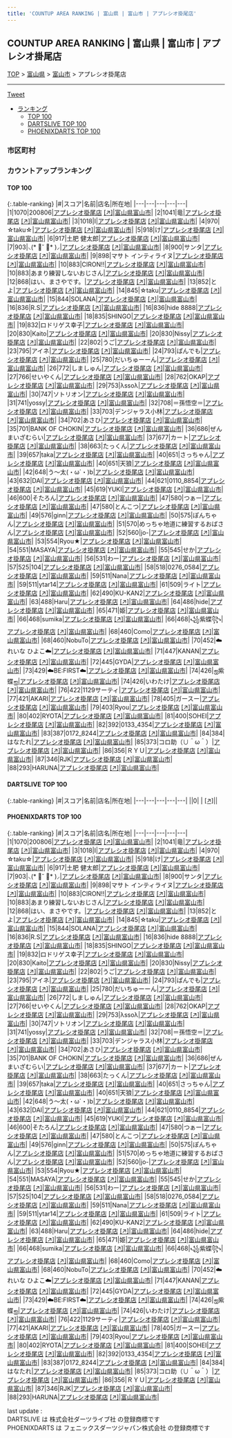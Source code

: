 ```yaml
---
title: 'COUNTUP AREA RANKING | 富山県 | 富山市 | アプレシオ掛尾店'
---
```

## COUNTUP AREA RANKING | 富山県 | 富山市 | アプレシオ掛尾店

[TOP](/darts/rank/) > [富山県](/darts/rank/富山県/) > [富山市](/darts/rank/富山県/富山市/) > アプレシオ掛尾店

___

<a href="https://twitter.com/share?ref_src=twsrc%5Etfw" data-text="COUNTUP AREA RANKING | 富山県富山市アプレシオ掛尾店" class="twitter-share-button" data-hashtags="DARTSLIVE,PHOENIXDARTS,darts,ダーツ" data-show-count="false">Tweet</a>

* [ランキング](#カウントアップランキング)
    * [TOP 100](#top-100)
    * [DARTSLIVE TOP 100](#dartslive-top-100)
    * [PHOENIXDARTS TOP 100](#phoenixdarts-top-100)

### 市区町村

<ul>

</ul>

### カウントアップランキング

#### TOP 100



{:.table-ranking}
|#|スコア|名前|店名|所在地|
|---|---|---|---|---|
|1|1070|<span class="rank-name-pd">200806</span>|<a href="/darts/rank/shops/9432.html">アプレシオ掛尾店</a> <a href="https://vs.phoenixdarts.com/jp/shop/shopDetailInfo/s_9432?s_seq=9432">[↗]</a>|<a href="/darts/rank/富山県/富山市">富山県富山市</a>|
|2|1041|<span class="rank-name-pd">竜</span>|<a href="/darts/rank/shops/9432.html">アプレシオ掛尾店</a> <a href="https://vs.phoenixdarts.com/jp/shop/shopDetailInfo/s_9432?s_seq=9432">[↗]</a>|<a href="/darts/rank/富山県/富山市">富山県富山市</a>|
|3|1018|<span class="rank-name-pd">I</span>|<a href="/darts/rank/shops/9432.html">アプレシオ掛尾店</a> <a href="https://vs.phoenixdarts.com/jp/shop/shopDetailInfo/s_9432?s_seq=9432">[↗]</a>|<a href="/darts/rank/富山県/富山市">富山県富山市</a>|
|4|970|<span class="rank-name-pd">☆taku☆</span>|<a href="/darts/rank/shops/9432.html">アプレシオ掛尾店</a> <a href="https://vs.phoenixdarts.com/jp/shop/shopDetailInfo/s_9432?s_seq=9432">[↗]</a>|<a href="/darts/rank/富山県/富山市">富山県富山市</a>|
|5|918|<span class="rank-name-pd">け</span>|<a href="/darts/rank/shops/9432.html">アプレシオ掛尾店</a> <a href="https://vs.phoenixdarts.com/jp/shop/shopDetailInfo/s_9432?s_seq=9432">[↗]</a>|<a href="/darts/rank/富山県/富山市">富山県富山市</a>|
|6|917|<span class="rank-name-pd">土肥 健太郎</span>|<a href="/darts/rank/shops/9432.html">アプレシオ掛尾店</a> <a href="https://vs.phoenixdarts.com/jp/shop/shopDetailInfo/s_9432?s_seq=9432">[↗]</a>|<a href="/darts/rank/富山県/富山市">富山県富山市</a>|
|7|903|<span class="rank-name-pd">⸜(* ॑˘ ॑* )⸝</span>|<a href="/darts/rank/shops/9432.html">アプレシオ掛尾店</a> <a href="https://vs.phoenixdarts.com/jp/shop/shopDetailInfo/s_9432?s_seq=9432">[↗]</a>|<a href="/darts/rank/富山県/富山市">富山県富山市</a>|
|8|900|<span class="rank-name-pd">サンタ</span>|<a href="/darts/rank/shops/9432.html">アプレシオ掛尾店</a> <a href="https://vs.phoenixdarts.com/jp/shop/shopDetailInfo/s_9432?s_seq=9432">[↗]</a>|<a href="/darts/rank/富山県/富山市">富山県富山市</a>|
|9|898|<span class="rank-name-pd">マサト インティライヌ</span>|<a href="/darts/rank/shops/9432.html">アプレシオ掛尾店</a> <a href="https://vs.phoenixdarts.com/jp/shop/shopDetailInfo/s_9432?s_seq=9432">[↗]</a>|<a href="/darts/rank/富山県/富山市">富山県富山市</a>|
|10|883|<span class="rank-name-pd">CIRON!!</span>|<a href="/darts/rank/shops/9432.html">アプレシオ掛尾店</a> <a href="https://vs.phoenixdarts.com/jp/shop/shopDetailInfo/s_9432?s_seq=9432">[↗]</a>|<a href="/darts/rank/富山県/富山市">富山県富山市</a>|
|10|883|<span class="rank-name-pd">あまり練習しないおじさん</span>|<a href="/darts/rank/shops/9432.html">アプレシオ掛尾店</a> <a href="https://vs.phoenixdarts.com/jp/shop/shopDetailInfo/s_9432?s_seq=9432">[↗]</a>|<a href="/darts/rank/富山県/富山市">富山県富山市</a>|
|12|868|<span class="rank-name-pd">はい、まさやです。</span>|<a href="/darts/rank/shops/9432.html">アプレシオ掛尾店</a> <a href="https://vs.phoenixdarts.com/jp/shop/shopDetailInfo/s_9432?s_seq=9432">[↗]</a>|<a href="/darts/rank/富山県/富山市">富山県富山市</a>|
|13|852|<span class="rank-name-pd">とよ</span>|<a href="/darts/rank/shops/9432.html">アプレシオ掛尾店</a> <a href="https://vs.phoenixdarts.com/jp/shop/shopDetailInfo/s_9432?s_seq=9432">[↗]</a>|<a href="/darts/rank/富山県/富山市">富山県富山市</a>|
|14|845|<span class="rank-name-pd">☆taku</span>|<a href="/darts/rank/shops/9432.html">アプレシオ掛尾店</a> <a href="https://vs.phoenixdarts.com/jp/shop/shopDetailInfo/s_9432?s_seq=9432">[↗]</a>|<a href="/darts/rank/富山県/富山市">富山県富山市</a>|
|15|844|<span class="rank-name-pd">SOLANA</span>|<a href="/darts/rank/shops/9432.html">アプレシオ掛尾店</a> <a href="https://vs.phoenixdarts.com/jp/shop/shopDetailInfo/s_9432?s_seq=9432">[↗]</a>|<a href="/darts/rank/富山県/富山市">富山県富山市</a>|
|16|836|<span class="rank-name-pd">R.S</span>|<a href="/darts/rank/shops/9432.html">アプレシオ掛尾店</a> <a href="https://vs.phoenixdarts.com/jp/shop/shopDetailInfo/s_9432?s_seq=9432">[↗]</a>|<a href="/darts/rank/富山県/富山市">富山県富山市</a>|
|16|836|<span class="rank-name-pd">hide 8888</span>|<a href="/darts/rank/shops/9432.html">アプレシオ掛尾店</a> <a href="https://vs.phoenixdarts.com/jp/shop/shopDetailInfo/s_9432?s_seq=9432">[↗]</a>|<a href="/darts/rank/富山県/富山市">富山県富山市</a>|
|18|835|<span class="rank-name-pd">SHINGO</span>|<a href="/darts/rank/shops/9432.html">アプレシオ掛尾店</a> <a href="https://vs.phoenixdarts.com/jp/shop/shopDetailInfo/s_9432?s_seq=9432">[↗]</a>|<a href="/darts/rank/富山県/富山市">富山県富山市</a>|
|19|832|<span class="rank-name-pd">ロドリゲス幸子</span>|<a href="/darts/rank/shops/9432.html">アプレシオ掛尾店</a> <a href="https://vs.phoenixdarts.com/jp/shop/shopDetailInfo/s_9432?s_seq=9432">[↗]</a>|<a href="/darts/rank/富山県/富山市">富山県富山市</a>|
|20|830|<span class="rank-name-pd">Kaito</span>|<a href="/darts/rank/shops/9432.html">アプレシオ掛尾店</a> <a href="https://vs.phoenixdarts.com/jp/shop/shopDetailInfo/s_9432?s_seq=9432">[↗]</a>|<a href="/darts/rank/富山県/富山市">富山県富山市</a>|
|20|830|<span class="rank-name-pd">Nissy</span>|<a href="/darts/rank/shops/9432.html">アプレシオ掛尾店</a> <a href="https://vs.phoenixdarts.com/jp/shop/shopDetailInfo/s_9432?s_seq=9432">[↗]</a>|<a href="/darts/rank/富山県/富山市">富山県富山市</a>|
|22|802|<span class="rank-name-pd">うご</span>|<a href="/darts/rank/shops/9432.html">アプレシオ掛尾店</a> <a href="https://vs.phoenixdarts.com/jp/shop/shopDetailInfo/s_9432?s_seq=9432">[↗]</a>|<a href="/darts/rank/富山県/富山市">富山県富山市</a>|
|23|795|<span class="rank-name-pd">アイネ</span>|<a href="/darts/rank/shops/9432.html">アプレシオ掛尾店</a> <a href="https://vs.phoenixdarts.com/jp/shop/shopDetailInfo/s_9432?s_seq=9432">[↗]</a>|<a href="/darts/rank/富山県/富山市">富山県富山市</a>|
|24|793|<span class="rank-name-pd">ぱんでも</span>|<a href="/darts/rank/shops/9432.html">アプレシオ掛尾店</a> <a href="https://vs.phoenixdarts.com/jp/shop/shopDetailInfo/s_9432?s_seq=9432">[↗]</a>|<a href="/darts/rank/富山県/富山市">富山県富山市</a>|
|25|780|<span class="rank-name-pd">だいちゅーーん</span>|<a href="/darts/rank/shops/9432.html">アプレシオ掛尾店</a> <a href="https://vs.phoenixdarts.com/jp/shop/shopDetailInfo/s_9432?s_seq=9432">[↗]</a>|<a href="/darts/rank/富山県/富山市">富山県富山市</a>|
|26|772|<span class="rank-name-pd">しましゅん</span>|<a href="/darts/rank/shops/9432.html">アプレシオ掛尾店</a> <a href="https://vs.phoenixdarts.com/jp/shop/shopDetailInfo/s_9432?s_seq=9432">[↗]</a>|<a href="/darts/rank/富山県/富山市">富山県富山市</a>|
|27|766|<span class="rank-name-pd">せいやくん</span>|<a href="/darts/rank/shops/9432.html">アプレシオ掛尾店</a> <a href="https://vs.phoenixdarts.com/jp/shop/shopDetailInfo/s_9432?s_seq=9432">[↗]</a>|<a href="/darts/rank/富山県/富山市">富山県富山市</a>|
|28|762|<span class="rank-name-pd">OKAP</span>|<a href="/darts/rank/shops/9432.html">アプレシオ掛尾店</a> <a href="https://vs.phoenixdarts.com/jp/shop/shopDetailInfo/s_9432?s_seq=9432">[↗]</a>|<a href="/darts/rank/富山県/富山市">富山県富山市</a>|
|29|753|<span class="rank-name-pd">λssoλ</span>|<a href="/darts/rank/shops/9432.html">アプレシオ掛尾店</a> <a href="https://vs.phoenixdarts.com/jp/shop/shopDetailInfo/s_9432?s_seq=9432">[↗]</a>|<a href="/darts/rank/富山県/富山市">富山県富山市</a>|
|30|747|<span class="rank-name-pd">ソトリオン</span>|<a href="/darts/rank/shops/9432.html">アプレシオ掛尾店</a> <a href="https://vs.phoenixdarts.com/jp/shop/shopDetailInfo/s_9432?s_seq=9432">[↗]</a>|<a href="/darts/rank/富山県/富山市">富山県富山市</a>|
|31|741|<span class="rank-name-pd">yossy</span>|<a href="/darts/rank/shops/9432.html">アプレシオ掛尾店</a> <a href="https://vs.phoenixdarts.com/jp/shop/shopDetailInfo/s_9432?s_seq=9432">[↗]</a>|<a href="/darts/rank/富山県/富山市">富山県富山市</a>|
|32|708|<span class="rank-name-pd">＝孫悟空＝</span>|<a href="/darts/rank/shops/9432.html">アプレシオ掛尾店</a> <a href="https://vs.phoenixdarts.com/jp/shop/shopDetailInfo/s_9432?s_seq=9432">[↗]</a>|<a href="/darts/rank/富山県/富山市">富山県富山市</a>|
|33|703|<span class="rank-name-pd">デンジャラス小林</span>|<a href="/darts/rank/shops/9432.html">アプレシオ掛尾店</a> <a href="https://vs.phoenixdarts.com/jp/shop/shopDetailInfo/s_9432?s_seq=9432">[↗]</a>|<a href="/darts/rank/富山県/富山市">富山県富山市</a>|
|34|702|<span class="rank-name-pd">あさひ</span>|<a href="/darts/rank/shops/9432.html">アプレシオ掛尾店</a> <a href="https://vs.phoenixdarts.com/jp/shop/shopDetailInfo/s_9432?s_seq=9432">[↗]</a>|<a href="/darts/rank/富山県/富山市">富山県富山市</a>|
|35|701|<span class="rank-name-pd">BANK OF CHOKIN</span>|<a href="/darts/rank/shops/9432.html">アプレシオ掛尾店</a> <a href="https://vs.phoenixdarts.com/jp/shop/shopDetailInfo/s_9432?s_seq=9432">[↗]</a>|<a href="/darts/rank/富山県/富山市">富山県富山市</a>|
|36|686|<span class="rank-name-pd">ぜんまいざむらい</span>|<a href="/darts/rank/shops/9432.html">アプレシオ掛尾店</a> <a href="https://vs.phoenixdarts.com/jp/shop/shopDetailInfo/s_9432?s_seq=9432">[↗]</a>|<a href="/darts/rank/富山県/富山市">富山県富山市</a>|
|37|677|<span class="rank-name-pd">カート</span>|<a href="/darts/rank/shops/9432.html">アプレシオ掛尾店</a> <a href="https://vs.phoenixdarts.com/jp/shop/shopDetailInfo/s_9432?s_seq=9432">[↗]</a>|<a href="/darts/rank/富山県/富山市">富山県富山市</a>|
|38|663|<span class="rank-name-pd">たっくん</span>|<a href="/darts/rank/shops/9432.html">アプレシオ掛尾店</a> <a href="https://vs.phoenixdarts.com/jp/shop/shopDetailInfo/s_9432?s_seq=9432">[↗]</a>|<a href="/darts/rank/富山県/富山市">富山県富山市</a>|
|39|657|<span class="rank-name-pd">taka</span>|<a href="/darts/rank/shops/9432.html">アプレシオ掛尾店</a> <a href="https://vs.phoenixdarts.com/jp/shop/shopDetailInfo/s_9432?s_seq=9432">[↗]</a>|<a href="/darts/rank/富山県/富山市">富山県富山市</a>|
|40|651|<span class="rank-name-pd">さっちゃん</span>|<a href="/darts/rank/shops/9432.html">アプレシオ掛尾店</a> <a href="https://vs.phoenixdarts.com/jp/shop/shopDetailInfo/s_9432?s_seq=9432">[↗]</a>|<a href="/darts/rank/富山県/富山市">富山県富山市</a>|
|40|651|<span class="rank-name-pd">天狼</span>|<a href="/darts/rank/shops/9432.html">アプレシオ掛尾店</a> <a href="https://vs.phoenixdarts.com/jp/shop/shopDetailInfo/s_9432?s_seq=9432">[↗]</a>|<a href="/darts/rank/富山県/富山市">富山県富山市</a>|
|42|648|<span class="rank-name-pd">う～太(・ω´・)b</span>|<a href="/darts/rank/shops/9432.html">アプレシオ掛尾店</a> <a href="https://vs.phoenixdarts.com/jp/shop/shopDetailInfo/s_9432?s_seq=9432">[↗]</a>|<a href="/darts/rank/富山県/富山市">富山県富山市</a>|
|43|632|<span class="rank-name-pd">DAI</span>|<a href="/darts/rank/shops/9432.html">アプレシオ掛尾店</a> <a href="https://vs.phoenixdarts.com/jp/shop/shopDetailInfo/s_9432?s_seq=9432">[↗]</a>|<a href="/darts/rank/富山県/富山市">富山県富山市</a>|
|44|621|<span class="rank-name-pd">0110_8854</span>|<a href="/darts/rank/shops/9432.html">アプレシオ掛尾店</a> <a href="https://vs.phoenixdarts.com/jp/shop/shopDetailInfo/s_9432?s_seq=9432">[↗]</a>|<a href="/darts/rank/富山県/富山市">富山県富山市</a>|
|45|619|<span class="rank-name-pd">YUKI</span>|<a href="/darts/rank/shops/9432.html">アプレシオ掛尾店</a> <a href="https://vs.phoenixdarts.com/jp/shop/shopDetailInfo/s_9432?s_seq=9432">[↗]</a>|<a href="/darts/rank/富山県/富山市">富山県富山市</a>|
|46|600|<span class="rank-name-pd">そたろん</span>|<a href="/darts/rank/shops/9432.html">アプレシオ掛尾店</a> <a href="https://vs.phoenixdarts.com/jp/shop/shopDetailInfo/s_9432?s_seq=9432">[↗]</a>|<a href="/darts/rank/富山県/富山市">富山県富山市</a>|
|47|580|<span class="rank-name-pd">つぁー</span>|<a href="/darts/rank/shops/9432.html">アプレシオ掛尾店</a> <a href="https://vs.phoenixdarts.com/jp/shop/shopDetailInfo/s_9432?s_seq=9432">[↗]</a>|<a href="/darts/rank/富山県/富山市">富山県富山市</a>|
|47|580|<span class="rank-name-pd">とんこつ</span>|<a href="/darts/rank/shops/9432.html">アプレシオ掛尾店</a> <a href="https://vs.phoenixdarts.com/jp/shop/shopDetailInfo/s_9432?s_seq=9432">[↗]</a>|<a href="/darts/rank/富山県/富山市">富山県富山市</a>|
|49|576|<span class="rank-name-pd">ginn</span>|<a href="/darts/rank/shops/9432.html">アプレシオ掛尾店</a> <a href="https://vs.phoenixdarts.com/jp/shop/shopDetailInfo/s_9432?s_seq=9432">[↗]</a>|<a href="/darts/rank/富山県/富山市">富山県富山市</a>|
|50|575|<span class="rank-name-pd">ぽんちゃん</span>|<a href="/darts/rank/shops/9432.html">アプレシオ掛尾店</a> <a href="https://vs.phoenixdarts.com/jp/shop/shopDetailInfo/s_9432?s_seq=9432">[↗]</a>|<a href="/darts/rank/富山県/富山市">富山県富山市</a>|
|51|570|<span class="rank-name-pd">めっちゃ地道に練習するおばさん</span>|<a href="/darts/rank/shops/9432.html">アプレシオ掛尾店</a> <a href="https://vs.phoenixdarts.com/jp/shop/shopDetailInfo/s_9432?s_seq=9432">[↗]</a>|<a href="/darts/rank/富山県/富山市">富山県富山市</a>|
|52|560|<span class="rank-name-pd">jo-</span>|<a href="/darts/rank/shops/9432.html">アプレシオ掛尾店</a> <a href="https://vs.phoenixdarts.com/jp/shop/shopDetailInfo/s_9432?s_seq=9432">[↗]</a>|<a href="/darts/rank/富山県/富山市">富山県富山市</a>|
|53|554|<span class="rank-name-pd">Ryou★</span>|<a href="/darts/rank/shops/9432.html">アプレシオ掛尾店</a> <a href="https://vs.phoenixdarts.com/jp/shop/shopDetailInfo/s_9432?s_seq=9432">[↗]</a>|<a href="/darts/rank/富山県/富山市">富山県富山市</a>|
|54|551|<span class="rank-name-pd">MASAYA</span>|<a href="/darts/rank/shops/9432.html">アプレシオ掛尾店</a> <a href="https://vs.phoenixdarts.com/jp/shop/shopDetailInfo/s_9432?s_seq=9432">[↗]</a>|<a href="/darts/rank/富山県/富山市">富山県富山市</a>|
|55|545|<span class="rank-name-pd">せか</span>|<a href="/darts/rank/shops/9432.html">アプレシオ掛尾店</a> <a href="https://vs.phoenixdarts.com/jp/shop/shopDetailInfo/s_9432?s_seq=9432">[↗]</a>|<a href="/darts/rank/富山県/富山市">富山県富山市</a>|
|56|531|<span class="rank-name-pd">わー</span>|<a href="/darts/rank/shops/9432.html">アプレシオ掛尾店</a> <a href="https://vs.phoenixdarts.com/jp/shop/shopDetailInfo/s_9432?s_seq=9432">[↗]</a>|<a href="/darts/rank/富山県/富山市">富山県富山市</a>|
|57|525|<span class="rank-name-pd">104</span>|<a href="/darts/rank/shops/9432.html">アプレシオ掛尾店</a> <a href="https://vs.phoenixdarts.com/jp/shop/shopDetailInfo/s_9432?s_seq=9432">[↗]</a>|<a href="/darts/rank/富山県/富山市">富山県富山市</a>|
|58|518|<span class="rank-name-pd">0276_0584</span>|<a href="/darts/rank/shops/9432.html">アプレシオ掛尾店</a> <a href="https://vs.phoenixdarts.com/jp/shop/shopDetailInfo/s_9432?s_seq=9432">[↗]</a>|<a href="/darts/rank/富山県/富山市">富山県富山市</a>|
|59|511|<span class="rank-name-pd">Nana</span>|<a href="/darts/rank/shops/9432.html">アプレシオ掛尾店</a> <a href="https://vs.phoenixdarts.com/jp/shop/shopDetailInfo/s_9432?s_seq=9432">[↗]</a>|<a href="/darts/rank/富山県/富山市">富山県富山市</a>|
|59|511|<span class="rank-name-pd">ytar14</span>|<a href="/darts/rank/shops/9432.html">アプレシオ掛尾店</a> <a href="https://vs.phoenixdarts.com/jp/shop/shopDetailInfo/s_9432?s_seq=9432">[↗]</a>|<a href="/darts/rank/富山県/富山市">富山県富山市</a>|
|61|509|<span class="rank-name-pd">ライト</span>|<a href="/darts/rank/shops/9432.html">アプレシオ掛尾店</a> <a href="https://vs.phoenixdarts.com/jp/shop/shopDetailInfo/s_9432?s_seq=9432">[↗]</a>|<a href="/darts/rank/富山県/富山市">富山県富山市</a>|
|62|490|<span class="rank-name-pd">KU-KAN2</span>|<a href="/darts/rank/shops/9432.html">アプレシオ掛尾店</a> <a href="https://vs.phoenixdarts.com/jp/shop/shopDetailInfo/s_9432?s_seq=9432">[↗]</a>|<a href="/darts/rank/富山県/富山市">富山県富山市</a>|
|63|488|<span class="rank-name-pd">Haru</span>|<a href="/darts/rank/shops/9432.html">アプレシオ掛尾店</a> <a href="https://vs.phoenixdarts.com/jp/shop/shopDetailInfo/s_9432?s_seq=9432">[↗]</a>|<a href="/darts/rank/富山県/富山市">富山県富山市</a>|
|64|486|<span class="rank-name-pd">hide</span>|<a href="/darts/rank/shops/9432.html">アプレシオ掛尾店</a> <a href="https://vs.phoenixdarts.com/jp/shop/shopDetailInfo/s_9432?s_seq=9432">[↗]</a>|<a href="/darts/rank/富山県/富山市">富山県富山市</a>|
|65|471|<span class="rank-name-pd">姫</span>|<a href="/darts/rank/shops/9432.html">アプレシオ掛尾店</a> <a href="https://vs.phoenixdarts.com/jp/shop/shopDetailInfo/s_9432?s_seq=9432">[↗]</a>|<a href="/darts/rank/富山県/富山市">富山県富山市</a>|
|66|468|<span class="rank-name-pd">sumika</span>|<a href="/darts/rank/shops/9432.html">アプレシオ掛尾店</a> <a href="https://vs.phoenixdarts.com/jp/shop/shopDetailInfo/s_9432?s_seq=9432">[↗]</a>|<a href="/darts/rank/富山県/富山市">富山県富山市</a>|
|66|468|<span class="rank-name-pd">꧁紫蝶꧂</span>|<a href="/darts/rank/shops/9432.html">アプレシオ掛尾店</a> <a href="https://vs.phoenixdarts.com/jp/shop/shopDetailInfo/s_9432?s_seq=9432">[↗]</a>|<a href="/darts/rank/富山県/富山市">富山県富山市</a>|
|68|460|<span class="rank-name-pd">Como</span>|<a href="/darts/rank/shops/9432.html">アプレシオ掛尾店</a> <a href="https://vs.phoenixdarts.com/jp/shop/shopDetailInfo/s_9432?s_seq=9432">[↗]</a>|<a href="/darts/rank/富山県/富山市">富山県富山市</a>|
|68|460|<span class="rank-name-pd">NobuTo</span>|<a href="/darts/rank/shops/9432.html">アプレシオ掛尾店</a> <a href="https://vs.phoenixdarts.com/jp/shop/shopDetailInfo/s_9432?s_seq=9432">[↗]</a>|<a href="/darts/rank/富山県/富山市">富山県富山市</a>|
|70|452|<span class="rank-name-pd">☁️れいな ひよこ☁️</span>|<a href="/darts/rank/shops/9432.html">アプレシオ掛尾店</a> <a href="https://vs.phoenixdarts.com/jp/shop/shopDetailInfo/s_9432?s_seq=9432">[↗]</a>|<a href="/darts/rank/富山県/富山市">富山県富山市</a>|
|71|447|<span class="rank-name-pd">KANAN</span>|<a href="/darts/rank/shops/9432.html">アプレシオ掛尾店</a> <a href="https://vs.phoenixdarts.com/jp/shop/shopDetailInfo/s_9432?s_seq=9432">[↗]</a>|<a href="/darts/rank/富山県/富山市">富山県富山市</a>|
|72|445|<span class="rank-name-pd">GYDA</span>|<a href="/darts/rank/shops/9432.html">アプレシオ掛尾店</a> <a href="https://vs.phoenixdarts.com/jp/shop/shopDetailInfo/s_9432?s_seq=9432">[↗]</a>|<a href="/darts/rank/富山県/富山市">富山県富山市</a>|
|73|429|<span class="rank-name-pd">☁️BE:FIRST☁️</span>|<a href="/darts/rank/shops/9432.html">アプレシオ掛尾店</a> <a href="https://vs.phoenixdarts.com/jp/shop/shopDetailInfo/s_9432?s_seq=9432">[↗]</a>|<a href="/darts/rank/富山県/富山市">富山県富山市</a>|
|74|426|<span class="rank-name-pd">ஐ紫蝶ஐ</span>|<a href="/darts/rank/shops/9432.html">アプレシオ掛尾店</a> <a href="https://vs.phoenixdarts.com/jp/shop/shopDetailInfo/s_9432?s_seq=9432">[↗]</a>|<a href="/darts/rank/富山県/富山市">富山県富山市</a>|
|74|426|<span class="rank-name-pd">いわたけ</span>|<a href="/darts/rank/shops/9432.html">アプレシオ掛尾店</a> <a href="https://vs.phoenixdarts.com/jp/shop/shopDetailInfo/s_9432?s_seq=9432">[↗]</a>|<a href="/darts/rank/富山県/富山市">富山県富山市</a>|
|76|422|<span class="rank-name-pd">1129サーティ</span>|<a href="/darts/rank/shops/9432.html">アプレシオ掛尾店</a> <a href="https://vs.phoenixdarts.com/jp/shop/shopDetailInfo/s_9432?s_seq=9432">[↗]</a>|<a href="/darts/rank/富山県/富山市">富山県富山市</a>|
|77|421|<span class="rank-name-pd">AKARI</span>|<a href="/darts/rank/shops/9432.html">アプレシオ掛尾店</a> <a href="https://vs.phoenixdarts.com/jp/shop/shopDetailInfo/s_9432?s_seq=9432">[↗]</a>|<a href="/darts/rank/富山県/富山市">富山県富山市</a>|
|78|405|<span class="rank-name-pd">ガースー</span>|<a href="/darts/rank/shops/9432.html">アプレシオ掛尾店</a> <a href="https://vs.phoenixdarts.com/jp/shop/shopDetailInfo/s_9432?s_seq=9432">[↗]</a>|<a href="/darts/rank/富山県/富山市">富山県富山市</a>|
|79|403|<span class="rank-name-pd">Ryou</span>|<a href="/darts/rank/shops/9432.html">アプレシオ掛尾店</a> <a href="https://vs.phoenixdarts.com/jp/shop/shopDetailInfo/s_9432?s_seq=9432">[↗]</a>|<a href="/darts/rank/富山県/富山市">富山県富山市</a>|
|80|402|<span class="rank-name-pd">RYOTA</span>|<a href="/darts/rank/shops/9432.html">アプレシオ掛尾店</a> <a href="https://vs.phoenixdarts.com/jp/shop/shopDetailInfo/s_9432?s_seq=9432">[↗]</a>|<a href="/darts/rank/富山県/富山市">富山県富山市</a>|
|81|400|<span class="rank-name-pd">SOHEI</span>|<a href="/darts/rank/shops/9432.html">アプレシオ掛尾店</a> <a href="https://vs.phoenixdarts.com/jp/shop/shopDetailInfo/s_9432?s_seq=9432">[↗]</a>|<a href="/darts/rank/富山県/富山市">富山県富山市</a>|
|82|392|<span class="rank-name-pd">0133_4354</span>|<a href="/darts/rank/shops/9432.html">アプレシオ掛尾店</a> <a href="https://vs.phoenixdarts.com/jp/shop/shopDetailInfo/s_9432?s_seq=9432">[↗]</a>|<a href="/darts/rank/富山県/富山市">富山県富山市</a>|
|83|387|<span class="rank-name-pd">0172_8244</span>|<a href="/darts/rank/shops/9432.html">アプレシオ掛尾店</a> <a href="https://vs.phoenixdarts.com/jp/shop/shopDetailInfo/s_9432?s_seq=9432">[↗]</a>|<a href="/darts/rank/富山県/富山市">富山県富山市</a>|
|84|384|<span class="rank-name-pd">はなたれ</span>|<a href="/darts/rank/shops/9432.html">アプレシオ掛尾店</a> <a href="https://vs.phoenixdarts.com/jp/shop/shopDetailInfo/s_9432?s_seq=9432">[↗]</a>|<a href="/darts/rank/富山県/富山市">富山県富山市</a>|
|85|373|<span class="rank-name-pd">コロ助（∪＾ω＾）</span>|<a href="/darts/rank/shops/9432.html">アプレシオ掛尾店</a> <a href="https://vs.phoenixdarts.com/jp/shop/shopDetailInfo/s_9432?s_seq=9432">[↗]</a>|<a href="/darts/rank/富山県/富山市">富山県富山市</a>|
|86|356|<span class="rank-name-pd">ＲＹＵ</span>|<a href="/darts/rank/shops/9432.html">アプレシオ掛尾店</a> <a href="https://vs.phoenixdarts.com/jp/shop/shopDetailInfo/s_9432?s_seq=9432">[↗]</a>|<a href="/darts/rank/富山県/富山市">富山県富山市</a>|
|87|346|<span class="rank-name-pd">RJK</span>|<a href="/darts/rank/shops/9432.html">アプレシオ掛尾店</a> <a href="https://vs.phoenixdarts.com/jp/shop/shopDetailInfo/s_9432?s_seq=9432">[↗]</a>|<a href="/darts/rank/富山県/富山市">富山県富山市</a>|
|88|293|<span class="rank-name-pd">HARUNA</span>|<a href="/darts/rank/shops/9432.html">アプレシオ掛尾店</a> <a href="https://vs.phoenixdarts.com/jp/shop/shopDetailInfo/s_9432?s_seq=9432">[↗]</a>|<a href="/darts/rank/富山県/富山市">富山県富山市</a>|


#### DARTSLIVE TOP 100



{:.table-ranking}
|#|スコア|名前|店名|所在地|
|---|---|---|---|---|
||0|<span class="rank-name-dl"> </span>|<a href="/darts/rank/shops/.html"></a> <a href="">[↗]</a>|<a href="/darts/rank//"></a>|


#### PHOENIXDARTS TOP 100



{:.table-ranking}
|#|スコア|名前|店名|所在地|
|---|---|---|---|---|
|1|1070|<span class="rank-name-pd">200806</span>|<a href="/darts/rank/shops/9432.html">アプレシオ掛尾店</a> <a href="https://vs.phoenixdarts.com/jp/shop/shopDetailInfo/s_9432?s_seq=9432">[↗]</a>|<a href="/darts/rank/富山県/富山市">富山県富山市</a>|
|2|1041|<span class="rank-name-pd">竜</span>|<a href="/darts/rank/shops/9432.html">アプレシオ掛尾店</a> <a href="https://vs.phoenixdarts.com/jp/shop/shopDetailInfo/s_9432?s_seq=9432">[↗]</a>|<a href="/darts/rank/富山県/富山市">富山県富山市</a>|
|3|1018|<span class="rank-name-pd">I</span>|<a href="/darts/rank/shops/9432.html">アプレシオ掛尾店</a> <a href="https://vs.phoenixdarts.com/jp/shop/shopDetailInfo/s_9432?s_seq=9432">[↗]</a>|<a href="/darts/rank/富山県/富山市">富山県富山市</a>|
|4|970|<span class="rank-name-pd">☆taku☆</span>|<a href="/darts/rank/shops/9432.html">アプレシオ掛尾店</a> <a href="https://vs.phoenixdarts.com/jp/shop/shopDetailInfo/s_9432?s_seq=9432">[↗]</a>|<a href="/darts/rank/富山県/富山市">富山県富山市</a>|
|5|918|<span class="rank-name-pd">け</span>|<a href="/darts/rank/shops/9432.html">アプレシオ掛尾店</a> <a href="https://vs.phoenixdarts.com/jp/shop/shopDetailInfo/s_9432?s_seq=9432">[↗]</a>|<a href="/darts/rank/富山県/富山市">富山県富山市</a>|
|6|917|<span class="rank-name-pd">土肥 健太郎</span>|<a href="/darts/rank/shops/9432.html">アプレシオ掛尾店</a> <a href="https://vs.phoenixdarts.com/jp/shop/shopDetailInfo/s_9432?s_seq=9432">[↗]</a>|<a href="/darts/rank/富山県/富山市">富山県富山市</a>|
|7|903|<span class="rank-name-pd">⸜(* ॑˘ ॑* )⸝</span>|<a href="/darts/rank/shops/9432.html">アプレシオ掛尾店</a> <a href="https://vs.phoenixdarts.com/jp/shop/shopDetailInfo/s_9432?s_seq=9432">[↗]</a>|<a href="/darts/rank/富山県/富山市">富山県富山市</a>|
|8|900|<span class="rank-name-pd">サンタ</span>|<a href="/darts/rank/shops/9432.html">アプレシオ掛尾店</a> <a href="https://vs.phoenixdarts.com/jp/shop/shopDetailInfo/s_9432?s_seq=9432">[↗]</a>|<a href="/darts/rank/富山県/富山市">富山県富山市</a>|
|9|898|<span class="rank-name-pd">マサト インティライヌ</span>|<a href="/darts/rank/shops/9432.html">アプレシオ掛尾店</a> <a href="https://vs.phoenixdarts.com/jp/shop/shopDetailInfo/s_9432?s_seq=9432">[↗]</a>|<a href="/darts/rank/富山県/富山市">富山県富山市</a>|
|10|883|<span class="rank-name-pd">CIRON!!</span>|<a href="/darts/rank/shops/9432.html">アプレシオ掛尾店</a> <a href="https://vs.phoenixdarts.com/jp/shop/shopDetailInfo/s_9432?s_seq=9432">[↗]</a>|<a href="/darts/rank/富山県/富山市">富山県富山市</a>|
|10|883|<span class="rank-name-pd">あまり練習しないおじさん</span>|<a href="/darts/rank/shops/9432.html">アプレシオ掛尾店</a> <a href="https://vs.phoenixdarts.com/jp/shop/shopDetailInfo/s_9432?s_seq=9432">[↗]</a>|<a href="/darts/rank/富山県/富山市">富山県富山市</a>|
|12|868|<span class="rank-name-pd">はい、まさやです。</span>|<a href="/darts/rank/shops/9432.html">アプレシオ掛尾店</a> <a href="https://vs.phoenixdarts.com/jp/shop/shopDetailInfo/s_9432?s_seq=9432">[↗]</a>|<a href="/darts/rank/富山県/富山市">富山県富山市</a>|
|13|852|<span class="rank-name-pd">とよ</span>|<a href="/darts/rank/shops/9432.html">アプレシオ掛尾店</a> <a href="https://vs.phoenixdarts.com/jp/shop/shopDetailInfo/s_9432?s_seq=9432">[↗]</a>|<a href="/darts/rank/富山県/富山市">富山県富山市</a>|
|14|845|<span class="rank-name-pd">☆taku</span>|<a href="/darts/rank/shops/9432.html">アプレシオ掛尾店</a> <a href="https://vs.phoenixdarts.com/jp/shop/shopDetailInfo/s_9432?s_seq=9432">[↗]</a>|<a href="/darts/rank/富山県/富山市">富山県富山市</a>|
|15|844|<span class="rank-name-pd">SOLANA</span>|<a href="/darts/rank/shops/9432.html">アプレシオ掛尾店</a> <a href="https://vs.phoenixdarts.com/jp/shop/shopDetailInfo/s_9432?s_seq=9432">[↗]</a>|<a href="/darts/rank/富山県/富山市">富山県富山市</a>|
|16|836|<span class="rank-name-pd">R.S</span>|<a href="/darts/rank/shops/9432.html">アプレシオ掛尾店</a> <a href="https://vs.phoenixdarts.com/jp/shop/shopDetailInfo/s_9432?s_seq=9432">[↗]</a>|<a href="/darts/rank/富山県/富山市">富山県富山市</a>|
|16|836|<span class="rank-name-pd">hide 8888</span>|<a href="/darts/rank/shops/9432.html">アプレシオ掛尾店</a> <a href="https://vs.phoenixdarts.com/jp/shop/shopDetailInfo/s_9432?s_seq=9432">[↗]</a>|<a href="/darts/rank/富山県/富山市">富山県富山市</a>|
|18|835|<span class="rank-name-pd">SHINGO</span>|<a href="/darts/rank/shops/9432.html">アプレシオ掛尾店</a> <a href="https://vs.phoenixdarts.com/jp/shop/shopDetailInfo/s_9432?s_seq=9432">[↗]</a>|<a href="/darts/rank/富山県/富山市">富山県富山市</a>|
|19|832|<span class="rank-name-pd">ロドリゲス幸子</span>|<a href="/darts/rank/shops/9432.html">アプレシオ掛尾店</a> <a href="https://vs.phoenixdarts.com/jp/shop/shopDetailInfo/s_9432?s_seq=9432">[↗]</a>|<a href="/darts/rank/富山県/富山市">富山県富山市</a>|
|20|830|<span class="rank-name-pd">Kaito</span>|<a href="/darts/rank/shops/9432.html">アプレシオ掛尾店</a> <a href="https://vs.phoenixdarts.com/jp/shop/shopDetailInfo/s_9432?s_seq=9432">[↗]</a>|<a href="/darts/rank/富山県/富山市">富山県富山市</a>|
|20|830|<span class="rank-name-pd">Nissy</span>|<a href="/darts/rank/shops/9432.html">アプレシオ掛尾店</a> <a href="https://vs.phoenixdarts.com/jp/shop/shopDetailInfo/s_9432?s_seq=9432">[↗]</a>|<a href="/darts/rank/富山県/富山市">富山県富山市</a>|
|22|802|<span class="rank-name-pd">うご</span>|<a href="/darts/rank/shops/9432.html">アプレシオ掛尾店</a> <a href="https://vs.phoenixdarts.com/jp/shop/shopDetailInfo/s_9432?s_seq=9432">[↗]</a>|<a href="/darts/rank/富山県/富山市">富山県富山市</a>|
|23|795|<span class="rank-name-pd">アイネ</span>|<a href="/darts/rank/shops/9432.html">アプレシオ掛尾店</a> <a href="https://vs.phoenixdarts.com/jp/shop/shopDetailInfo/s_9432?s_seq=9432">[↗]</a>|<a href="/darts/rank/富山県/富山市">富山県富山市</a>|
|24|793|<span class="rank-name-pd">ぱんでも</span>|<a href="/darts/rank/shops/9432.html">アプレシオ掛尾店</a> <a href="https://vs.phoenixdarts.com/jp/shop/shopDetailInfo/s_9432?s_seq=9432">[↗]</a>|<a href="/darts/rank/富山県/富山市">富山県富山市</a>|
|25|780|<span class="rank-name-pd">だいちゅーーん</span>|<a href="/darts/rank/shops/9432.html">アプレシオ掛尾店</a> <a href="https://vs.phoenixdarts.com/jp/shop/shopDetailInfo/s_9432?s_seq=9432">[↗]</a>|<a href="/darts/rank/富山県/富山市">富山県富山市</a>|
|26|772|<span class="rank-name-pd">しましゅん</span>|<a href="/darts/rank/shops/9432.html">アプレシオ掛尾店</a> <a href="https://vs.phoenixdarts.com/jp/shop/shopDetailInfo/s_9432?s_seq=9432">[↗]</a>|<a href="/darts/rank/富山県/富山市">富山県富山市</a>|
|27|766|<span class="rank-name-pd">せいやくん</span>|<a href="/darts/rank/shops/9432.html">アプレシオ掛尾店</a> <a href="https://vs.phoenixdarts.com/jp/shop/shopDetailInfo/s_9432?s_seq=9432">[↗]</a>|<a href="/darts/rank/富山県/富山市">富山県富山市</a>|
|28|762|<span class="rank-name-pd">OKAP</span>|<a href="/darts/rank/shops/9432.html">アプレシオ掛尾店</a> <a href="https://vs.phoenixdarts.com/jp/shop/shopDetailInfo/s_9432?s_seq=9432">[↗]</a>|<a href="/darts/rank/富山県/富山市">富山県富山市</a>|
|29|753|<span class="rank-name-pd">λssoλ</span>|<a href="/darts/rank/shops/9432.html">アプレシオ掛尾店</a> <a href="https://vs.phoenixdarts.com/jp/shop/shopDetailInfo/s_9432?s_seq=9432">[↗]</a>|<a href="/darts/rank/富山県/富山市">富山県富山市</a>|
|30|747|<span class="rank-name-pd">ソトリオン</span>|<a href="/darts/rank/shops/9432.html">アプレシオ掛尾店</a> <a href="https://vs.phoenixdarts.com/jp/shop/shopDetailInfo/s_9432?s_seq=9432">[↗]</a>|<a href="/darts/rank/富山県/富山市">富山県富山市</a>|
|31|741|<span class="rank-name-pd">yossy</span>|<a href="/darts/rank/shops/9432.html">アプレシオ掛尾店</a> <a href="https://vs.phoenixdarts.com/jp/shop/shopDetailInfo/s_9432?s_seq=9432">[↗]</a>|<a href="/darts/rank/富山県/富山市">富山県富山市</a>|
|32|708|<span class="rank-name-pd">＝孫悟空＝</span>|<a href="/darts/rank/shops/9432.html">アプレシオ掛尾店</a> <a href="https://vs.phoenixdarts.com/jp/shop/shopDetailInfo/s_9432?s_seq=9432">[↗]</a>|<a href="/darts/rank/富山県/富山市">富山県富山市</a>|
|33|703|<span class="rank-name-pd">デンジャラス小林</span>|<a href="/darts/rank/shops/9432.html">アプレシオ掛尾店</a> <a href="https://vs.phoenixdarts.com/jp/shop/shopDetailInfo/s_9432?s_seq=9432">[↗]</a>|<a href="/darts/rank/富山県/富山市">富山県富山市</a>|
|34|702|<span class="rank-name-pd">あさひ</span>|<a href="/darts/rank/shops/9432.html">アプレシオ掛尾店</a> <a href="https://vs.phoenixdarts.com/jp/shop/shopDetailInfo/s_9432?s_seq=9432">[↗]</a>|<a href="/darts/rank/富山県/富山市">富山県富山市</a>|
|35|701|<span class="rank-name-pd">BANK OF CHOKIN</span>|<a href="/darts/rank/shops/9432.html">アプレシオ掛尾店</a> <a href="https://vs.phoenixdarts.com/jp/shop/shopDetailInfo/s_9432?s_seq=9432">[↗]</a>|<a href="/darts/rank/富山県/富山市">富山県富山市</a>|
|36|686|<span class="rank-name-pd">ぜんまいざむらい</span>|<a href="/darts/rank/shops/9432.html">アプレシオ掛尾店</a> <a href="https://vs.phoenixdarts.com/jp/shop/shopDetailInfo/s_9432?s_seq=9432">[↗]</a>|<a href="/darts/rank/富山県/富山市">富山県富山市</a>|
|37|677|<span class="rank-name-pd">カート</span>|<a href="/darts/rank/shops/9432.html">アプレシオ掛尾店</a> <a href="https://vs.phoenixdarts.com/jp/shop/shopDetailInfo/s_9432?s_seq=9432">[↗]</a>|<a href="/darts/rank/富山県/富山市">富山県富山市</a>|
|38|663|<span class="rank-name-pd">たっくん</span>|<a href="/darts/rank/shops/9432.html">アプレシオ掛尾店</a> <a href="https://vs.phoenixdarts.com/jp/shop/shopDetailInfo/s_9432?s_seq=9432">[↗]</a>|<a href="/darts/rank/富山県/富山市">富山県富山市</a>|
|39|657|<span class="rank-name-pd">taka</span>|<a href="/darts/rank/shops/9432.html">アプレシオ掛尾店</a> <a href="https://vs.phoenixdarts.com/jp/shop/shopDetailInfo/s_9432?s_seq=9432">[↗]</a>|<a href="/darts/rank/富山県/富山市">富山県富山市</a>|
|40|651|<span class="rank-name-pd">さっちゃん</span>|<a href="/darts/rank/shops/9432.html">アプレシオ掛尾店</a> <a href="https://vs.phoenixdarts.com/jp/shop/shopDetailInfo/s_9432?s_seq=9432">[↗]</a>|<a href="/darts/rank/富山県/富山市">富山県富山市</a>|
|40|651|<span class="rank-name-pd">天狼</span>|<a href="/darts/rank/shops/9432.html">アプレシオ掛尾店</a> <a href="https://vs.phoenixdarts.com/jp/shop/shopDetailInfo/s_9432?s_seq=9432">[↗]</a>|<a href="/darts/rank/富山県/富山市">富山県富山市</a>|
|42|648|<span class="rank-name-pd">う～太(・ω´・)b</span>|<a href="/darts/rank/shops/9432.html">アプレシオ掛尾店</a> <a href="https://vs.phoenixdarts.com/jp/shop/shopDetailInfo/s_9432?s_seq=9432">[↗]</a>|<a href="/darts/rank/富山県/富山市">富山県富山市</a>|
|43|632|<span class="rank-name-pd">DAI</span>|<a href="/darts/rank/shops/9432.html">アプレシオ掛尾店</a> <a href="https://vs.phoenixdarts.com/jp/shop/shopDetailInfo/s_9432?s_seq=9432">[↗]</a>|<a href="/darts/rank/富山県/富山市">富山県富山市</a>|
|44|621|<span class="rank-name-pd">0110_8854</span>|<a href="/darts/rank/shops/9432.html">アプレシオ掛尾店</a> <a href="https://vs.phoenixdarts.com/jp/shop/shopDetailInfo/s_9432?s_seq=9432">[↗]</a>|<a href="/darts/rank/富山県/富山市">富山県富山市</a>|
|45|619|<span class="rank-name-pd">YUKI</span>|<a href="/darts/rank/shops/9432.html">アプレシオ掛尾店</a> <a href="https://vs.phoenixdarts.com/jp/shop/shopDetailInfo/s_9432?s_seq=9432">[↗]</a>|<a href="/darts/rank/富山県/富山市">富山県富山市</a>|
|46|600|<span class="rank-name-pd">そたろん</span>|<a href="/darts/rank/shops/9432.html">アプレシオ掛尾店</a> <a href="https://vs.phoenixdarts.com/jp/shop/shopDetailInfo/s_9432?s_seq=9432">[↗]</a>|<a href="/darts/rank/富山県/富山市">富山県富山市</a>|
|47|580|<span class="rank-name-pd">つぁー</span>|<a href="/darts/rank/shops/9432.html">アプレシオ掛尾店</a> <a href="https://vs.phoenixdarts.com/jp/shop/shopDetailInfo/s_9432?s_seq=9432">[↗]</a>|<a href="/darts/rank/富山県/富山市">富山県富山市</a>|
|47|580|<span class="rank-name-pd">とんこつ</span>|<a href="/darts/rank/shops/9432.html">アプレシオ掛尾店</a> <a href="https://vs.phoenixdarts.com/jp/shop/shopDetailInfo/s_9432?s_seq=9432">[↗]</a>|<a href="/darts/rank/富山県/富山市">富山県富山市</a>|
|49|576|<span class="rank-name-pd">ginn</span>|<a href="/darts/rank/shops/9432.html">アプレシオ掛尾店</a> <a href="https://vs.phoenixdarts.com/jp/shop/shopDetailInfo/s_9432?s_seq=9432">[↗]</a>|<a href="/darts/rank/富山県/富山市">富山県富山市</a>|
|50|575|<span class="rank-name-pd">ぽんちゃん</span>|<a href="/darts/rank/shops/9432.html">アプレシオ掛尾店</a> <a href="https://vs.phoenixdarts.com/jp/shop/shopDetailInfo/s_9432?s_seq=9432">[↗]</a>|<a href="/darts/rank/富山県/富山市">富山県富山市</a>|
|51|570|<span class="rank-name-pd">めっちゃ地道に練習するおばさん</span>|<a href="/darts/rank/shops/9432.html">アプレシオ掛尾店</a> <a href="https://vs.phoenixdarts.com/jp/shop/shopDetailInfo/s_9432?s_seq=9432">[↗]</a>|<a href="/darts/rank/富山県/富山市">富山県富山市</a>|
|52|560|<span class="rank-name-pd">jo-</span>|<a href="/darts/rank/shops/9432.html">アプレシオ掛尾店</a> <a href="https://vs.phoenixdarts.com/jp/shop/shopDetailInfo/s_9432?s_seq=9432">[↗]</a>|<a href="/darts/rank/富山県/富山市">富山県富山市</a>|
|53|554|<span class="rank-name-pd">Ryou★</span>|<a href="/darts/rank/shops/9432.html">アプレシオ掛尾店</a> <a href="https://vs.phoenixdarts.com/jp/shop/shopDetailInfo/s_9432?s_seq=9432">[↗]</a>|<a href="/darts/rank/富山県/富山市">富山県富山市</a>|
|54|551|<span class="rank-name-pd">MASAYA</span>|<a href="/darts/rank/shops/9432.html">アプレシオ掛尾店</a> <a href="https://vs.phoenixdarts.com/jp/shop/shopDetailInfo/s_9432?s_seq=9432">[↗]</a>|<a href="/darts/rank/富山県/富山市">富山県富山市</a>|
|55|545|<span class="rank-name-pd">せか</span>|<a href="/darts/rank/shops/9432.html">アプレシオ掛尾店</a> <a href="https://vs.phoenixdarts.com/jp/shop/shopDetailInfo/s_9432?s_seq=9432">[↗]</a>|<a href="/darts/rank/富山県/富山市">富山県富山市</a>|
|56|531|<span class="rank-name-pd">わー</span>|<a href="/darts/rank/shops/9432.html">アプレシオ掛尾店</a> <a href="https://vs.phoenixdarts.com/jp/shop/shopDetailInfo/s_9432?s_seq=9432">[↗]</a>|<a href="/darts/rank/富山県/富山市">富山県富山市</a>|
|57|525|<span class="rank-name-pd">104</span>|<a href="/darts/rank/shops/9432.html">アプレシオ掛尾店</a> <a href="https://vs.phoenixdarts.com/jp/shop/shopDetailInfo/s_9432?s_seq=9432">[↗]</a>|<a href="/darts/rank/富山県/富山市">富山県富山市</a>|
|58|518|<span class="rank-name-pd">0276_0584</span>|<a href="/darts/rank/shops/9432.html">アプレシオ掛尾店</a> <a href="https://vs.phoenixdarts.com/jp/shop/shopDetailInfo/s_9432?s_seq=9432">[↗]</a>|<a href="/darts/rank/富山県/富山市">富山県富山市</a>|
|59|511|<span class="rank-name-pd">Nana</span>|<a href="/darts/rank/shops/9432.html">アプレシオ掛尾店</a> <a href="https://vs.phoenixdarts.com/jp/shop/shopDetailInfo/s_9432?s_seq=9432">[↗]</a>|<a href="/darts/rank/富山県/富山市">富山県富山市</a>|
|59|511|<span class="rank-name-pd">ytar14</span>|<a href="/darts/rank/shops/9432.html">アプレシオ掛尾店</a> <a href="https://vs.phoenixdarts.com/jp/shop/shopDetailInfo/s_9432?s_seq=9432">[↗]</a>|<a href="/darts/rank/富山県/富山市">富山県富山市</a>|
|61|509|<span class="rank-name-pd">ライト</span>|<a href="/darts/rank/shops/9432.html">アプレシオ掛尾店</a> <a href="https://vs.phoenixdarts.com/jp/shop/shopDetailInfo/s_9432?s_seq=9432">[↗]</a>|<a href="/darts/rank/富山県/富山市">富山県富山市</a>|
|62|490|<span class="rank-name-pd">KU-KAN2</span>|<a href="/darts/rank/shops/9432.html">アプレシオ掛尾店</a> <a href="https://vs.phoenixdarts.com/jp/shop/shopDetailInfo/s_9432?s_seq=9432">[↗]</a>|<a href="/darts/rank/富山県/富山市">富山県富山市</a>|
|63|488|<span class="rank-name-pd">Haru</span>|<a href="/darts/rank/shops/9432.html">アプレシオ掛尾店</a> <a href="https://vs.phoenixdarts.com/jp/shop/shopDetailInfo/s_9432?s_seq=9432">[↗]</a>|<a href="/darts/rank/富山県/富山市">富山県富山市</a>|
|64|486|<span class="rank-name-pd">hide</span>|<a href="/darts/rank/shops/9432.html">アプレシオ掛尾店</a> <a href="https://vs.phoenixdarts.com/jp/shop/shopDetailInfo/s_9432?s_seq=9432">[↗]</a>|<a href="/darts/rank/富山県/富山市">富山県富山市</a>|
|65|471|<span class="rank-name-pd">姫</span>|<a href="/darts/rank/shops/9432.html">アプレシオ掛尾店</a> <a href="https://vs.phoenixdarts.com/jp/shop/shopDetailInfo/s_9432?s_seq=9432">[↗]</a>|<a href="/darts/rank/富山県/富山市">富山県富山市</a>|
|66|468|<span class="rank-name-pd">sumika</span>|<a href="/darts/rank/shops/9432.html">アプレシオ掛尾店</a> <a href="https://vs.phoenixdarts.com/jp/shop/shopDetailInfo/s_9432?s_seq=9432">[↗]</a>|<a href="/darts/rank/富山県/富山市">富山県富山市</a>|
|66|468|<span class="rank-name-pd">꧁紫蝶꧂</span>|<a href="/darts/rank/shops/9432.html">アプレシオ掛尾店</a> <a href="https://vs.phoenixdarts.com/jp/shop/shopDetailInfo/s_9432?s_seq=9432">[↗]</a>|<a href="/darts/rank/富山県/富山市">富山県富山市</a>|
|68|460|<span class="rank-name-pd">Como</span>|<a href="/darts/rank/shops/9432.html">アプレシオ掛尾店</a> <a href="https://vs.phoenixdarts.com/jp/shop/shopDetailInfo/s_9432?s_seq=9432">[↗]</a>|<a href="/darts/rank/富山県/富山市">富山県富山市</a>|
|68|460|<span class="rank-name-pd">NobuTo</span>|<a href="/darts/rank/shops/9432.html">アプレシオ掛尾店</a> <a href="https://vs.phoenixdarts.com/jp/shop/shopDetailInfo/s_9432?s_seq=9432">[↗]</a>|<a href="/darts/rank/富山県/富山市">富山県富山市</a>|
|70|452|<span class="rank-name-pd">☁️れいな ひよこ☁️</span>|<a href="/darts/rank/shops/9432.html">アプレシオ掛尾店</a> <a href="https://vs.phoenixdarts.com/jp/shop/shopDetailInfo/s_9432?s_seq=9432">[↗]</a>|<a href="/darts/rank/富山県/富山市">富山県富山市</a>|
|71|447|<span class="rank-name-pd">KANAN</span>|<a href="/darts/rank/shops/9432.html">アプレシオ掛尾店</a> <a href="https://vs.phoenixdarts.com/jp/shop/shopDetailInfo/s_9432?s_seq=9432">[↗]</a>|<a href="/darts/rank/富山県/富山市">富山県富山市</a>|
|72|445|<span class="rank-name-pd">GYDA</span>|<a href="/darts/rank/shops/9432.html">アプレシオ掛尾店</a> <a href="https://vs.phoenixdarts.com/jp/shop/shopDetailInfo/s_9432?s_seq=9432">[↗]</a>|<a href="/darts/rank/富山県/富山市">富山県富山市</a>|
|73|429|<span class="rank-name-pd">☁️BE:FIRST☁️</span>|<a href="/darts/rank/shops/9432.html">アプレシオ掛尾店</a> <a href="https://vs.phoenixdarts.com/jp/shop/shopDetailInfo/s_9432?s_seq=9432">[↗]</a>|<a href="/darts/rank/富山県/富山市">富山県富山市</a>|
|74|426|<span class="rank-name-pd">ஐ紫蝶ஐ</span>|<a href="/darts/rank/shops/9432.html">アプレシオ掛尾店</a> <a href="https://vs.phoenixdarts.com/jp/shop/shopDetailInfo/s_9432?s_seq=9432">[↗]</a>|<a href="/darts/rank/富山県/富山市">富山県富山市</a>|
|74|426|<span class="rank-name-pd">いわたけ</span>|<a href="/darts/rank/shops/9432.html">アプレシオ掛尾店</a> <a href="https://vs.phoenixdarts.com/jp/shop/shopDetailInfo/s_9432?s_seq=9432">[↗]</a>|<a href="/darts/rank/富山県/富山市">富山県富山市</a>|
|76|422|<span class="rank-name-pd">1129サーティ</span>|<a href="/darts/rank/shops/9432.html">アプレシオ掛尾店</a> <a href="https://vs.phoenixdarts.com/jp/shop/shopDetailInfo/s_9432?s_seq=9432">[↗]</a>|<a href="/darts/rank/富山県/富山市">富山県富山市</a>|
|77|421|<span class="rank-name-pd">AKARI</span>|<a href="/darts/rank/shops/9432.html">アプレシオ掛尾店</a> <a href="https://vs.phoenixdarts.com/jp/shop/shopDetailInfo/s_9432?s_seq=9432">[↗]</a>|<a href="/darts/rank/富山県/富山市">富山県富山市</a>|
|78|405|<span class="rank-name-pd">ガースー</span>|<a href="/darts/rank/shops/9432.html">アプレシオ掛尾店</a> <a href="https://vs.phoenixdarts.com/jp/shop/shopDetailInfo/s_9432?s_seq=9432">[↗]</a>|<a href="/darts/rank/富山県/富山市">富山県富山市</a>|
|79|403|<span class="rank-name-pd">Ryou</span>|<a href="/darts/rank/shops/9432.html">アプレシオ掛尾店</a> <a href="https://vs.phoenixdarts.com/jp/shop/shopDetailInfo/s_9432?s_seq=9432">[↗]</a>|<a href="/darts/rank/富山県/富山市">富山県富山市</a>|
|80|402|<span class="rank-name-pd">RYOTA</span>|<a href="/darts/rank/shops/9432.html">アプレシオ掛尾店</a> <a href="https://vs.phoenixdarts.com/jp/shop/shopDetailInfo/s_9432?s_seq=9432">[↗]</a>|<a href="/darts/rank/富山県/富山市">富山県富山市</a>|
|81|400|<span class="rank-name-pd">SOHEI</span>|<a href="/darts/rank/shops/9432.html">アプレシオ掛尾店</a> <a href="https://vs.phoenixdarts.com/jp/shop/shopDetailInfo/s_9432?s_seq=9432">[↗]</a>|<a href="/darts/rank/富山県/富山市">富山県富山市</a>|
|82|392|<span class="rank-name-pd">0133_4354</span>|<a href="/darts/rank/shops/9432.html">アプレシオ掛尾店</a> <a href="https://vs.phoenixdarts.com/jp/shop/shopDetailInfo/s_9432?s_seq=9432">[↗]</a>|<a href="/darts/rank/富山県/富山市">富山県富山市</a>|
|83|387|<span class="rank-name-pd">0172_8244</span>|<a href="/darts/rank/shops/9432.html">アプレシオ掛尾店</a> <a href="https://vs.phoenixdarts.com/jp/shop/shopDetailInfo/s_9432?s_seq=9432">[↗]</a>|<a href="/darts/rank/富山県/富山市">富山県富山市</a>|
|84|384|<span class="rank-name-pd">はなたれ</span>|<a href="/darts/rank/shops/9432.html">アプレシオ掛尾店</a> <a href="https://vs.phoenixdarts.com/jp/shop/shopDetailInfo/s_9432?s_seq=9432">[↗]</a>|<a href="/darts/rank/富山県/富山市">富山県富山市</a>|
|85|373|<span class="rank-name-pd">コロ助（∪＾ω＾）</span>|<a href="/darts/rank/shops/9432.html">アプレシオ掛尾店</a> <a href="https://vs.phoenixdarts.com/jp/shop/shopDetailInfo/s_9432?s_seq=9432">[↗]</a>|<a href="/darts/rank/富山県/富山市">富山県富山市</a>|
|86|356|<span class="rank-name-pd">ＲＹＵ</span>|<a href="/darts/rank/shops/9432.html">アプレシオ掛尾店</a> <a href="https://vs.phoenixdarts.com/jp/shop/shopDetailInfo/s_9432?s_seq=9432">[↗]</a>|<a href="/darts/rank/富山県/富山市">富山県富山市</a>|
|87|346|<span class="rank-name-pd">RJK</span>|<a href="/darts/rank/shops/9432.html">アプレシオ掛尾店</a> <a href="https://vs.phoenixdarts.com/jp/shop/shopDetailInfo/s_9432?s_seq=9432">[↗]</a>|<a href="/darts/rank/富山県/富山市">富山県富山市</a>|
|88|293|<span class="rank-name-pd">HARUNA</span>|<a href="/darts/rank/shops/9432.html">アプレシオ掛尾店</a> <a href="https://vs.phoenixdarts.com/jp/shop/shopDetailInfo/s_9432?s_seq=9432">[↗]</a>|<a href="/darts/rank/富山県/富山市">富山県富山市</a>|


<div class="footer border-top border-gray-light mt-5 pt-3 text-right text-gray">
    last update : <span style="font-weight: italic" id="foot_last_modified"></span><br />
    DARTSLIVE は 株式会社ダーツライブ社 の登録商標です<br />
    PHOENIXDARTS は フェニックスダーツジャパン株式会社 の登録商標です<br />
</div>

<script src="https://cdnjs.cloudflare.com/ajax/libs/jquery.tablesorter/2.31.3/js/jquery.tablesorter.min.js" integrity="sha512-qzgd5cYSZcosqpzpn7zF2ZId8f/8CHmFKZ8j7mU4OUXTNRd5g+ZHBPsgKEwoqxCtdQvExE5LprwwPAgoicguNg==" crossorigin="anonymous" referrerpolicy="no-referrer"></script>
<link rel="stylesheet" href="https://cdnjs.cloudflare.com/ajax/libs/jquery.tablesorter/2.31.3/css/theme.default.min.css" integrity="sha512-wghhOJkjQX0Lh3NSWvNKeZ0ZpNn+SPVXX1Qyc9OCaogADktxrBiBdKGDoqVUOyhStvMBmJQ8ZdMHiR3wuEq8+w==" crossorigin="anonymous" referrerpolicy="no-referrer" />
<script>
$(function() {
    $(".table-ranking").tablesorter({sortList:[[0, 0]]});
    $("#foot_last_modified").text(formatDate(new Date(document.lastModified), 'yyyy-MM-dd HH:mm:ss'));
});
</script>

<script async src="https://platform.twitter.com/widgets.js" charset="utf-8"></script>